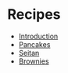 # Recipes

- [Introduction](./introduction.md)
- [Pancakes](./pancakes.md)
- [Seitan](./seitan.md)
- [Brownies](./brownies.md)
